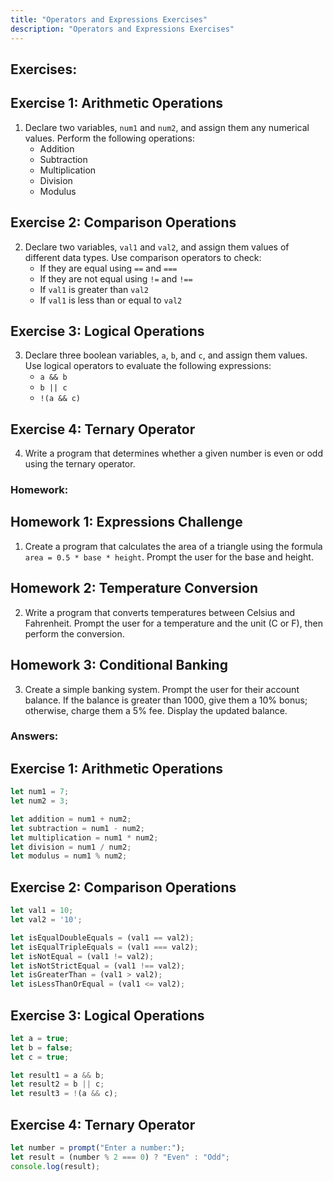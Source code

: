 ```yaml
---
title: "Operators and Expressions Exercises"
description: "Operators and Expressions Exercises"
---
```




## Exercises:

## Exercise 1: Arithmetic Operations
1. Declare two variables, `num1` and `num2`, and assign them any numerical values. Perform the following operations:
   - Addition
   - Subtraction
   - Multiplication
   - Division
   - Modulus

## Exercise 2: Comparison Operations
2. Declare two variables, `val1` and `val2`, and assign them values of different data types. Use comparison operators to check:
   - If they are equal using `==` and `===`
   - If they are not equal using `!=` and `!==`
   - If `val1` is greater than `val2`
   - If `val1` is less than or equal to `val2`

## Exercise 3: Logical Operations
3. Declare three boolean variables, `a`, `b`, and `c`, and assign them values. Use logical operators to evaluate the following expressions:
   - `a && b`
   - `b || c`
   - `!(a && c)`

## Exercise 4: Ternary Operator
4. Write a program that determines whether a given number is even or odd using the ternary operator.

### Homework:

## Homework 1: Expressions Challenge
1. Create a program that calculates the area of a triangle using the formula `area = 0.5 * base * height`. Prompt the user for the base and height.

## Homework 2: Temperature Conversion
2. Write a program that converts temperatures between Celsius and Fahrenheit. Prompt the user for a temperature and the unit (C or F), then perform the conversion.

## Homework 3: Conditional Banking
3. Create a simple banking system. Prompt the user for their account balance. If the balance is greater than 1000, give them a 10% bonus; otherwise, charge them a 5% fee. Display the updated balance.

### Answers:

## Exercise 1: Arithmetic Operations
```javascript
let num1 = 7;
let num2 = 3;

let addition = num1 + num2;
let subtraction = num1 - num2;
let multiplication = num1 * num2;
let division = num1 / num2;
let modulus = num1 % num2;
```

## Exercise 2: Comparison Operations
```javascript
let val1 = 10;
let val2 = '10';

let isEqualDoubleEquals = (val1 == val2);
let isEqualTripleEquals = (val1 === val2);
let isNotEqual = (val1 != val2);
let isNotStrictEqual = (val1 !== val2);
let isGreaterThan = (val1 > val2);
let isLessThanOrEqual = (val1 <= val2);
```

## Exercise 3: Logical Operations
```javascript
let a = true;
let b = false;
let c = true;

let result1 = a && b;
let result2 = b || c;
let result3 = !(a && c);
```

## Exercise 4: Ternary Operator
```javascript
let number = prompt("Enter a number:");
let result = (number % 2 === 0) ? "Even" : "Odd";
console.log(result);
```

